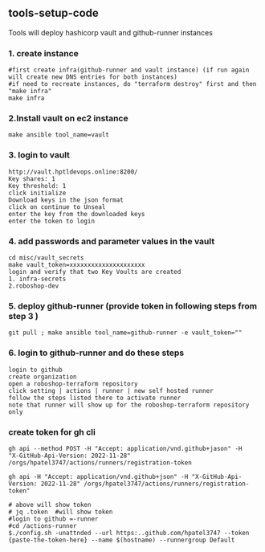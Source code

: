 ## tools-setup-code

Tools will deploy hashicorp vault and github-runner instances

### 1. create instance
```text
#first create infra(github-runner and vault instance) (if run again will create new DNS entries for both instances)
#if need to recreate instances, do "terraform destroy" first and then "make infra"
make infra
```
 ### 2.Install vault on ec2 instance
```text
make ansible tool_name=vault
```
### 3. login to vault
```text
http://vault.hptldevops.online:8200/
Key shares: 1
Key threshold: 1
click initialize
Download keys in the json format
click on continue to Unseal
enter the key from the downloaded keys
enter the token to login
```
### 4. add passwords and parameter values in the vault
```text
cd misc/vault_secrets
make vault_token=xxxxxxxxxxxxxxxxxxxxx
login and verify that two Key Voults are created
1. infra-secrets
2.roboshop-dev
```
### 5. deploy github-runner (provide token in following steps from step 3 )
```text
git pull ; make ansible tool_name=github-runner -e vault_token=""
```
### 6. login to github-runner and do these steps
```text
login to github
create organization
open a roboshop-terraform repository
click setting | actions | runner | new self hosted runner
follow the steps listed there to activate runner
note that runner will show up for the roboshop-terraform repository only
```

### create token for gh cli
```text
gh api --method POST -H "Accept: application/vnd.github+jason" -H
"X-GitHub-Api-Version: 2022-11-28" /orgs/hpatel3747/actions/runners/registration-token

gh api -H "Accept: application/vnd.github+json" -H "X-GitHub-Api-Version: 2022-11-28" /orgs/hpatel3747/actions/runners/registration-token"

# above will show token
# jq .token  #will show token
#login to github =-runner
#cd /actions-runner
$./config.sh -unattnded --url https:..github.com/hpatel3747 --token {paste-the-token-here} --name $(hostname) --runnergroup Default

```

